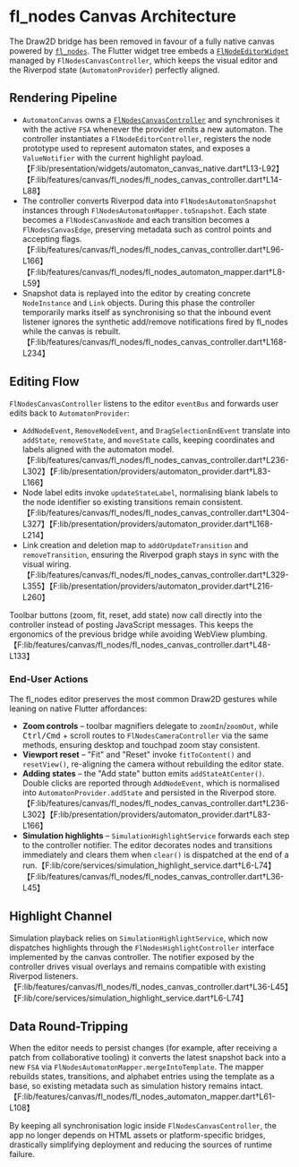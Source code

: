 # fl_nodes Canvas Architecture

The Draw2D bridge has been removed in favour of a fully native canvas powered
by [`fl_nodes`](https://pub.dev/packages/fl_nodes). The Flutter widget tree
embeds a [`FlNodeEditorWidget`](https://pub.dev/documentation/fl_nodes/latest/fl_nodes/FlNodeEditorWidget-class.html)
managed by `FlNodesCanvasController`, which keeps the visual editor and the
Riverpod state (`AutomatonProvider`) perfectly aligned.

## Rendering Pipeline

* `AutomatonCanvas` owns a [`FlNodesCanvasController`](../lib/presentation/widgets/automaton_canvas_native.dart)
  and synchronises it with the active `FSA` whenever the provider emits a new
  automaton. The controller instantiates a `FlNodeEditorController`, registers
  the node prototype used to represent automaton states, and exposes a
  `ValueNotifier` with the current highlight payload.【F:lib/presentation/widgets/automaton_canvas_native.dart†L13-L92】【F:lib/features/canvas/fl_nodes/fl_nodes_canvas_controller.dart†L14-L88】
* The controller converts Riverpod data into `FlNodesAutomatonSnapshot`
  instances through `FlNodesAutomatonMapper.toSnapshot`. Each state becomes a
  `FlNodesCanvasNode` and each transition becomes a `FlNodesCanvasEdge`,
  preserving metadata such as control points and accepting flags.【F:lib/features/canvas/fl_nodes/fl_nodes_canvas_controller.dart†L96-L166】【F:lib/features/canvas/fl_nodes/fl_nodes_automaton_mapper.dart†L8-L59】
* Snapshot data is replayed into the editor by creating concrete `NodeInstance`
  and `Link` objects. During this phase the controller temporarily marks itself
  as synchronising so that the inbound event listener ignores the synthetic
  add/remove notifications fired by fl_nodes while the canvas is rebuilt.【F:lib/features/canvas/fl_nodes/fl_nodes_canvas_controller.dart†L168-L234】

## Editing Flow

`FlNodesCanvasController` listens to the editor `eventBus` and forwards user
edits back to `AutomatonProvider`:

* `AddNodeEvent`, `RemoveNodeEvent`, and `DragSelectionEndEvent` translate into
  `addState`, `removeState`, and `moveState` calls, keeping coordinates and
  labels aligned with the automaton model.【F:lib/features/canvas/fl_nodes/fl_nodes_canvas_controller.dart†L236-L302】【F:lib/presentation/providers/automaton_provider.dart†L83-L166】
* Node label edits invoke `updateStateLabel`, normalising blank labels to the
  node identifier so existing transitions remain consistent.【F:lib/features/canvas/fl_nodes/fl_nodes_canvas_controller.dart†L304-L327】【F:lib/presentation/providers/automaton_provider.dart†L168-L214】
* Link creation and deletion map to `addOrUpdateTransition` and
  `removeTransition`, ensuring the Riverpod graph stays in sync with the visual
  wiring.【F:lib/features/canvas/fl_nodes/fl_nodes_canvas_controller.dart†L329-L355】【F:lib/presentation/providers/automaton_provider.dart†L216-L260】

Toolbar buttons (zoom, fit, reset, add state) now call directly into the
controller instead of posting JavaScript messages. This keeps the ergonomics of
the previous bridge while avoiding WebView plumbing.【F:lib/features/canvas/fl_nodes/fl_nodes_canvas_controller.dart†L48-L133】

### End-User Actions

The fl_nodes editor preserves the most common Draw2D gestures while leaning on
native Flutter affordances:

* **Zoom controls** – toolbar magnifiers delegate to `zoomIn`/`zoomOut`, while
  <kbd>Ctrl/Cmd</kbd> + scroll routes to `FlNodesCameraController` via the same
  methods, ensuring desktop and touchpad zoom stay consistent.
* **Viewport reset** – "Fit" and "Reset" invoke `fitToContent()` and
  `resetView()`, re-aligning the camera without rebuilding the editor state.
* **Adding states** – the "Add state" button emits `addStateAtCenter()`. Double
  clicks are reported through `AddNodeEvent`, which is normalised into
  `AutomatonProvider.addState` and persisted in the Riverpod store.【F:lib/features/canvas/fl_nodes/fl_nodes_canvas_controller.dart†L236-L302】【F:lib/presentation/providers/automaton_provider.dart†L83-L166】
* **Simulation highlights** – `SimulationHighlightService` forwards each step to
  the controller notifier. The editor decorates nodes and transitions
  immediately and clears them when `clear()` is dispatched at the end of a
  run.【F:lib/core/services/simulation_highlight_service.dart†L6-L74】【F:lib/features/canvas/fl_nodes/fl_nodes_canvas_controller.dart†L36-L45】

## Highlight Channel

Simulation playback relies on `SimulationHighlightService`, which now dispatches
highlights through the `FlNodesHighlightController` interface implemented by the
canvas controller. The notifier exposed by the controller drives visual overlays
and remains compatible with existing Riverpod listeners.【F:lib/features/canvas/fl_nodes/fl_nodes_canvas_controller.dart†L36-L45】【F:lib/core/services/simulation_highlight_service.dart†L6-L74】

## Data Round-Tripping

When the editor needs to persist changes (for example, after receiving a patch
from collaborative tooling) it converts the latest snapshot back into a new
`FSA` via `FlNodesAutomatonMapper.mergeIntoTemplate`. The mapper rebuilds
states, transitions, and alphabet entries using the template as a base, so
existing metadata such as simulation history remains intact.【F:lib/features/canvas/fl_nodes/fl_nodes_automaton_mapper.dart†L61-L108】

By keeping all synchronisation logic inside `FlNodesCanvasController`, the app
no longer depends on HTML assets or platform-specific bridges, drastically
simplifying deployment and reducing the sources of runtime failure.
